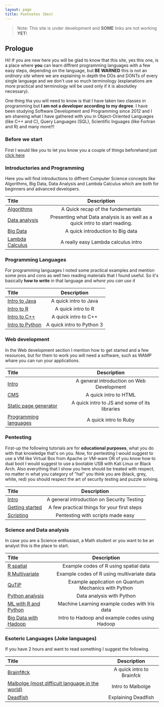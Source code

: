 ```yaml
---
layout: page
title: Footnotes (Dev)
---
```


> Note: This site is under development and **SOME** links are not working __YET__! 

## Prologue
Hi! If you are new here you will be glad to know that this site, yes this one, is a place where **you** can learn diffrent programming languages with a few easy steps, depending on the language, but **BE WARNED** this is not an _ordinary site_ where we are explaining in depth the DOs and DONTs of every single language and we don't use so much terminology (explanations are more practical and terminology will be used only if it is absolutley necessary).

One thing tha you will need to know is that I have taken two classes in programming but **I am not a developer according to my degree**. I have been studying Software Development and Programming since 2012 and I am shareing what I have gathered with you in Object-Oriented Languages (like C++ and C), Query Languages (SQL), Scientific lnguages (like Fortran and R) and many more!!!

### Before we start
First I would like you to let you know you a couple of things beforehand just [click here](intro_programming)

### Introductories and Programming
Here you will find introductions to diffrent Computer Science concepts like Algorithms, Big Data, Data Analysis and Lambda Calculus which are both for beginners and advanced developers.

| Title                                  | Description                                                                                 |
| :--------------------------------------| :------------------------------------------------------------------------------------------:|
| [Algorithms](algorithms/algor)| A Quick recap of the fundementals                                                   |
| [Data analysis](algorithms/data_analysis_intro)| Presenting what Data analysis is as well as a quick intro to start reading. |
| [Big Data](algorithms/big_data_intro) | A quick introduction to Big data                                                    |
| [Lambda Calculus](algorithms/lambda)|A really easy Lambda calculus intro |


### Programming Languages
For programming languages I noted some practical examples and mention some pros and cons as well two reading materials that I found useful. So it's basically **how to write** in that language and *where you can use it*

| Title |Description|
| :-----|:----------:|
|[Intro to Java](languages/java_intro)|A quick intro to Java |
|[Intro to R](languages/r_intro)| A quick intro to R|
|[Intro to C++](languages/c_plusplus_intro)|A quick intro to C++ |
|[Intro to Python](languages/python_intro)|A quick intro to Python 3|

### Web development
In the Web development section I mention how to get started and a few resources, but for them to work you will need a software, such as WAMP whare you can run your applications.

| Title |Description|
| :-----|:----------:|
|[Intro](web/intro)|A general introduction on Web Development|
|[CMS](web/cms_intro)|A quick intro to HTML |
|[Static page generator](web/spg_intro)| A quick intro to JS and some of its libraries|
|[Programming languages](web/pl)|A quick intro to Ruby |

### Pentesting
First-up the following tutorials are for **educational purposes**, what you do with that knowledge that's on you. Now, for pentesting I would suggest to use a VM like Virtual Box from Apache or VM-ware OR of you know how to dual boot I would suggest to use a bootable USB with Kali Linux or Black Arch. Also everything that I show you here should be treated with respect, no matter in what you category of "hat" you think you are (black, grey, white, red) you should respect the art of security testing and puzzle solving.

| Title |Description|
|:-----|:----------:|
|[Intro](security/intro) | A general introduction on Security Testing |
|[Getting started](security/start)| A few practical things for your first steps|
|[Scripting](security/scripts)|Pentesting with scripts made easy|

### Science and Data analysis
In case you are a Science enthusiast, a Math student or you want to be an analyst this is the place to start.

| Title |Description|
|:-----|:----------:|
|[R spatial](sci/r_spatial)|Example codes of R using spatial data|
|[R Multivariate](sci/r_multi)|Example codes of R using multivariate data|
|[QuTiP](sci/qutip_intro)|Example application on Quantum Mechanics with Python|
|[Python analysis](sci/python_analysis)|Data analysis with Python|
|[ML with R and Python](sci/machine_learning)|Machine Learning example codes with Iris data|
|[Big Data with Hadoop](sci/hadoop)|Intro to Hadoop and example codes using Hadoop|

### Esoteric Languages (Joke languages)
If you have 2 hours and want to read something I suggest the following.

| Title |Description|
|:-----|:----------:|
|[Brainf#ck](languages/bf)| A quick intro to Brainfck|
|[Malbolge (most difficult language in the world)](languages/malbol_intro)|Intro to Malbolge|
|[Deadfish](languages/deadfish)|Explaining Deadfish|
